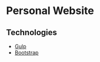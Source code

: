 # Personal Website

## Technologies
- [Gulp](https://gulpjs.com/)
- [Bootstrap](https://getbootstrap.com/)
